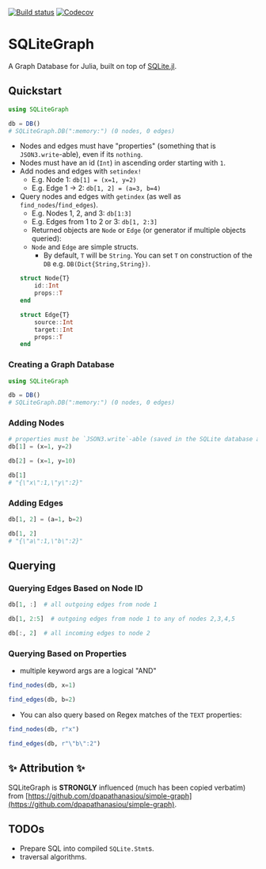 [![Build status](https://github.com/joshday/SQLiteGraph.jl/workflows/CI/badge.svg)](https://github.com/joshday/SQLiteGraph.jl/actions?query=workflow%3ACI+branch%3Amain)
[![Codecov](https://codecov.io/gh/joshday/SQLiteGraph.jl/branch/main/graph/badge.svg)](https://codecov.io/gh/joshday/SQLiteGraph.jl)


# SQLiteGraph

A Graph Database for Julia, built on top of [SQLite.jl](https://github.com/JuliaDatabases/SQLite.jl).

## Quickstart

```julia
using SQLiteGraph

db = DB()
# SQLiteGraph.DB(":memory:") (0 nodes, 0 edges)
```

-  Nodes and edges must have "properties" (something that is `JSON3.write`-able), even if its `nothing`.
- Nodes must have an id (`Int`) in ascending order starting with `1`.
- Add nodes and edges with `setindex!`
  - E.g. Node 1: `db[1] = (x=1, y=2)`
  - E.g. Edge 1 → 2: `db[1, 2] = (a=3, b=4)`
- Query nodes and edges with `getindex` (as well as `find_nodes`/`find_edges`).
  - E.g. Nodes 1, 2, and 3: `db[1:3]`
  - E.g. Edges from 1 to 2 or 3: `db[1, 2:3]`
  - Returned objects are `Node` or `Edge` (or generator if multiple objects queried):
  - `Node` and `Edge` are simple structs.
    - By default, `T` will be `String`.  You can set `T` on construction of the `DB` e.g. `DB(Dict{String,String})`.
  ```julia
  struct Node{T}
      id::Int
      props::T
  end

  struct Edge{T}
      source::Int
      target::Int
      props::T
  end
  ```

### Creating a Graph Database

```julia
using SQLiteGraph

db = DB()
# SQLiteGraph.DB(":memory:") (0 nodes, 0 edges)
```

### Adding Nodes

```julia
# properties must be `JSON3.write`-able (saved in the SQLite database as TEXT)
db[1] = (x=1, y=2)

db[2] = (x=1, y=10)

db[1]
# "{\"x\":1,\"y\":2}"
```

### Adding Edges

```julia
db[1, 2] = (a=1, b=2)

db[1, 2]
# "{\"a\":1,\"b\":2}"
```

## Querying



### Querying Edges Based on Node ID

```julia
db[1, :]  # all outgoing edges from node 1

db[1, 2:5]  # outgoing edges from node 1 to any of nodes 2,3,4,5

db[:, 2]  # all incoming edges to node 2
```

### Querying Based on Properties

- multiple keyword args are a logical "AND"

```julia
find_nodes(db, x=1)

find_edges(db, b=2)
```

- You can also query based on Regex matches of the `TEXT` properties:

```julia
find_nodes(db, r"x")

find_edges(db, r"\"b\":2")
```

## ✨ Attribution ✨

SQLiteGraph is **STRONGLY** influenced (much has been copied verbatim) from [https://github.com/dpapathanasiou/simple-graph](https://github.com/dpapathanasiou/simple-graph).

## TODOs

- Prepare SQL into compiled `SQLite.Stmt`s.
- traversal algorithms.
